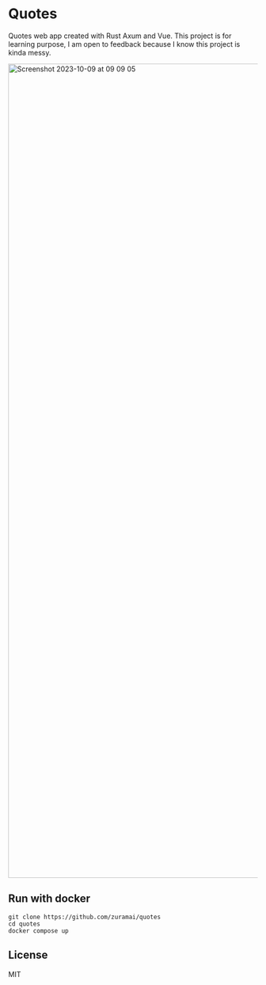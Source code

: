 # Quotes

Quotes web app created with Rust Axum and Vue. This project is for learning purpose, I am open to feedback because I know this project is kinda messy.

<img width="1644" alt="Screenshot 2023-10-09 at 09 09 05" src="https://github.com/zuramai/quotes/assets/45036724/b38603e0-064e-4235-b288-fdde94a15b26">

## Run with docker

```
git clone https://github.com/zuramai/quotes
cd quotes
docker compose up
```
## License

MIT
